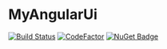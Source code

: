 # MyAngularUi

[![Build Status](https://travis-ci.com/CorrM/MyAngularUi.svg?branch=master)](https://travis-ci.com/CorrM/MyAngularUi)
[![CodeFactor](https://www.codefactor.io/repository/github/corrm/myangularui/badge)](https://www.codefactor.io/repository/github/corrm/myangularui)
[![NuGet Badge](https://buildstats.info/nuget/MyAngularUi)](https://www.nuget.org/packages/MyAngularUi/)
